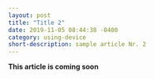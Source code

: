 ```yaml
---
layout: post
title: "Title 2"
date: 2019-11-05 08:44:38 -0400
category: using-device
short-description: sample article Nr. 2
---
```


**This article is coming soon**
